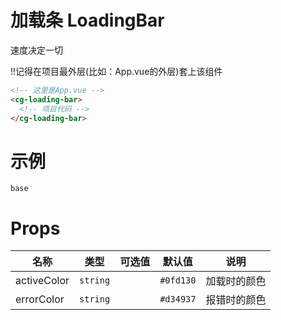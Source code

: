 # 加载条 LoadingBar

速度决定一切

<cg-alert type="warning">!!记得在项目最外层(比如：App.vue的外层)套上该组件</cg-alert>

```html
<!-- 这里是App.vue -->
<cg-loading-bar>
  <!-- 项目代码 -->
</cg-loading-bar>
```


# 示例
<!-- oneColumn -->
```demo
base
```

# Props

| 名称 | 类型 | 可选值 | 默认值 | 说明 |
| --- | --- | --- | --- | --- |
| activeColor | `string` |  | `#0fd130` | 加载时的颜色 |
| errorColor | `string` |  | `#d34937` | 报错时的颜色 |